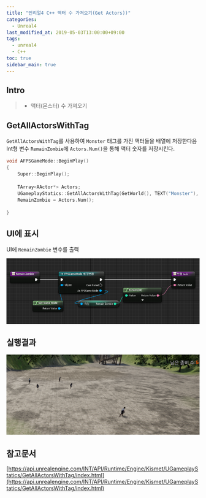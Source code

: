 ```yaml
---
title: "언리얼4 C++ 액터 수 가져오기(Get Actors))"
categories: 
  - Unreal4
last_modified_at: 2019-05-03T13:00:00+09:00
tags: 
  - unreal4 
  - C++
toc: true
sidebar_main: true
---
```


## Intro

> - 액터(몬스터) 수 가져오기

## GetAllActorsWithTag

`GetAllActorsWithTag`를 사용하여 `Monster` 태그를 가진 액터들을 배열에 저장한다음 Int형 변수 `RemainZombie`에 `Actors.Num()`을 통해 액터 숫자를 저장시킨다.

```cpp
void AFPSGameMode::BeginPlay()
{
	Super::BeginPlay();

	TArray<AActor*> Actors;
	UGameplayStatics::GetAllActorsWithTag(GetWorld(), TEXT("Monster"), Actors);
	RemainZombie = Actors.Num();

}
```



## UI에 표시

UI에 `RemainZombie` 변수를 출력

![1](https://github.com/lesslate/lesslate.github.io/blob/master/assets/img/Unreal/GetActorNum/1.png?raw=true)


## 실행결과


![2](https://github.com/lesslate/lesslate.github.io/blob/master/assets/img/Unreal/GetActorNum/2.png?raw=true)

## 참고문서

[https://api.unrealengine.com/INT/API/Runtime/Engine/Kismet/UGameplayStatics/GetAllActorsWithTag/index.html](https://api.unrealengine.com/INT/API/Runtime/Engine/Kismet/UGameplayStatics/GetAllActorsWithTag/index.html)